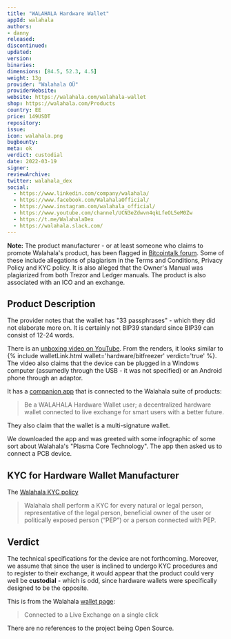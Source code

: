 ```yaml
---
title: "WALAHALA Hardware Wallet"
appId: walahala
authors:
- danny
released: 
discontinued: 
updated: 
version: 
binaries: 
dimensions: [84.5, 52.3, 4.5]
weight: 13g
provider: "Walahala OÜ"
providerWebsite: 
website: https://walahala.com/walahala-wallet
shop: https://walahala.com/Products
country: EE
price: 149USDT
repository: 
issue: 
icon: walahala.png
bugbounty: 
meta: ok
verdict: custodial
date: 2022-03-19
signer: 
reviewArchive: 
twitter: walahala_dex
social:
  - https://www.linkedin.com/company/walahala/
  - https://www.facebook.com/WalahalaOfficial/
  - https://www.instagram.com/walahala_official/
  - https://www.youtube.com/channel/UCN3eZdwvn4qkLfeOL5eM0Zw
  - https://t.me/WalahalaDex
  - https://walahala.slack.com/
---
```


**Note:** The product manufacturer - or at least someone who claims to promote Walahala's product, has been flagged in [Bitcointalk forum](https://bitcointalk.org/index.php?topic=5233706.0). Some of these include allegations of plagiarism in the Terms and Conditions, Privacy Policy and KYC policy. It is also alleged that the Owner's Manual was plagiarized from both Trezor and Ledger manuals. The product is also associated with an ICO and an exchange.

## Product Description

The provider notes that the wallet has "33 passphrases" - which they did not elaborate more on. It is certainly not BIP39 standard since BIP39 can consist of 12-24 words. 

There is an [unboxing video on YouTube](https://www.youtube.com/watch?v=-_yT5vWnTfU). From the renders, it looks similar to {% include walletLink.html wallet='hardware/bitfreezer' verdict='true' %}. The video also claims that the device can be plugged in a Windows computer (assumedly through the USB - it was not specified) or an Android phone through an adaptor. 

It has a [companion app](https://play.google.com/store/apps/details?id=com.app.walahalaultimatefirstup) that is connected to the Walahala suite of products: 

> Be a WALAHALA Hardware Wallet user; a decentralized hardware wallet connected to live exchange for smart users with a better future.

They also claim that the wallet is a multi-signature wallet. 

We downloaded the app and was greeted with some infographic of some sort about Walahala's "Plasma Core Technology". The app then asked us to connect a PCB device.

## KYC for Hardware Wallet Manufacturer 

The [Walahala KYC policy](https://walahala.com/kyc)

> Walahala shall perform a KYC for every natural or legal person, representative of the legal person, beneficial owner of the user or politically exposed person (“PEP”) or a person connected with PEP.

## Verdict 

The technical specifications for the device are not forthcoming. Moreover, we assume that since the user is inclined to undergo KYC procedures and to register to their exchange, it would appear that the product could very well be **custodial** - which is odd, since hardware wallets were specifically designed to be the opposite. 

This is from the Walahala [wallet page](https://walahala.com/walahala-wallet):

> Connected to a Live Exchange on a single click

There are no references to the project being Open Source.



